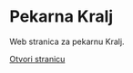 # Pekarna Kralj

Web stranica za pekarnu Kralj.

[Otvori stranicu](https://pekarnakralj.netlify.app/)